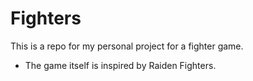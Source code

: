 # Fighters
This is a repo for my personal project for a fighter game.
- The game itself is inspired by Raiden Fighters.
